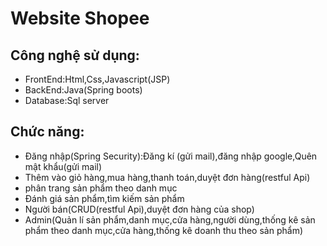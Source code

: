 # Website Shopee

## Công nghệ sử dụng:
 * FrontEnd:Html,Css,Javascript(JSP)
 * BackEnd:Java(Spring boots)
 * Database:Sql server
## Chức năng:
  * Đăng nhập(Spring Security):Đăng kí (gửi mail),đăng nhập google,Quên mật
  khẩu(gửi mail)
  * Thêm vào giỏ hàng,mua hàng,thanh toán,duyệt đơn hàng(restful Api)
  * phân trang sản phẩm theo danh mục
  * Đánh giá sản phẩm,tìm kiếm sản phẩm
  * Người bán(CRUD(restful Api),duyệt đơn hàng của shop)
  * Admin(Quản lí sản phẩm,danh mục,cửa hàng,người dùng,thống
  kê sản phẩm theo danh mục,cửa hàng,thống kê doanh thu theo
  sản phẩm)
